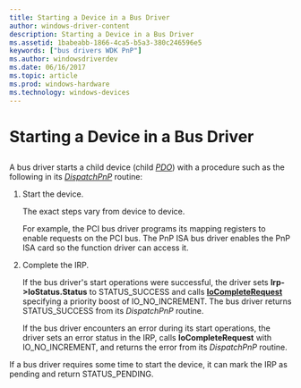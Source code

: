 ```yaml
---
title: Starting a Device in a Bus Driver
author: windows-driver-content
description: Starting a Device in a Bus Driver
ms.assetid: 1babeabb-1866-4ca5-b5a3-380c246596e5
keywords: ["bus drivers WDK PnP"]
ms.author: windowsdriverdev
ms.date: 06/16/2017
ms.topic: article
ms.prod: windows-hardware
ms.technology: windows-devices
---
```


# Starting a Device in a Bus Driver


## <a href="" id="ddk-starting-a-device-in-a-bus-driver-kg"></a>


A bus driver starts a child device (child [*PDO*](https://msdn.microsoft.com/library/windows/hardware/ff556325#wdkgloss-pdo)) with a procedure such as the following in its [*DispatchPnP*](https://msdn.microsoft.com/library/windows/hardware/ff543341) routine:

1.  Start the device.

    The exact steps vary from device to device.

    For example, the PCI bus driver programs its mapping registers to enable requests on the PCI bus. The PnP ISA bus driver enables the PnP ISA card so the function driver can access it.

2.  Complete the IRP.

    If the bus driver's start operations were successful, the driver sets **Irp-&gt;IoStatus.Status** to STATUS\_SUCCESS and calls [**IoCompleteRequest**](https://msdn.microsoft.com/library/windows/hardware/ff548343) specifying a priority boost of IO\_NO\_INCREMENT. The bus driver returns STATUS\_SUCCESS from its *DispatchPnP* routine.

    If the bus driver encounters an error during its start operations, the driver sets an error status in the IRP, calls **IoCompleteRequest** with IO\_NO\_INCREMENT, and returns the error from its *DispatchPnP* routine.

If a bus driver requires some time to start the device, it can mark the IRP as pending and return STATUS\_PENDING.

 

 




